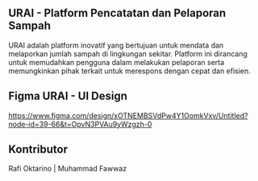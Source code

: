 URAI - Platform Pencatatan dan Pelaporan Sampah
------------------------------------------------
URAI adalah platform inovatif yang bertujuan untuk mendata dan melaporkan jumlah sampah di lingkungan sekitar. Platform ini dirancang untuk memudahkan pengguna dalam melakukan pelaporan serta memungkinkan pihak terkait untuk merespons dengan cepat dan efisien.

Figma URAI - UI Design
---------------------------------
https://www.figma.com/design/xOTNEMBSVdPw4Y1OomkVxv/Untitled?node-id=39-66&t=OpvN3PVAu9yWzgzh-0

Kontributor
-------------
Rafi Oktarino | Muhammad Fawwaz
